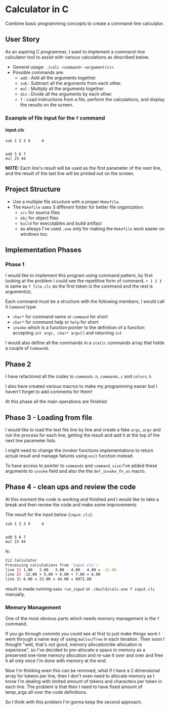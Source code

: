 # Calculator in C

Combine basic programming concepts to create a command-line calculator.

## User Story

As an aspiring C programmer, I want to implement a command-line calculator tool to assist with various calculations as described below.

- General usage: `./calc <command> <argument(s)>`.
- Possible commands are:
  - `add` : Add all the arguments together.
  - `sub` : Subtract all the arguments from each other.
  - `mul` : Multiply all the arguments together.
  - `div` : Divide all the arguments by each other.
  - `f` : Load instructions from a file, perform the calculations, and display the results on the screen.

### Example of file input for the `f` command

#### **input.clc**

```plain
sub 1 2 3 4     4


add 5 6 7
mul 23 44
```

**NOTE:** Each line's result will be used as the first parameter of the next line, and the result of the last line will be printed out on the screen.

## Project Structure

- Use a multiple file structure with a proper `Makefile`.
- The `Makefile` uses 3 different folder for better file organization.
  - `src` for source files
  - `obj` for object files
  - `build` for executables and build artifact
  - as always I've used `.exe` only for making the `Makefile` work easier on windows too.

## Implementation Phases

### Phase 1

I would like to implement this program using command pattern, by first looking at the problem I could see the repetitive form of command, `+ 1 2 3` is same as `f file.clc` as the first token is the command and the rest is argument(s).

Each command must be a structure with the following members, I would call it `Command` type:

- `char*` for command name or `command` for short
- `char*` for command help or `help` for short
- `invoke` which is a function pointer to the definition of a function accepting `int argc, char* argv[]` and returning `int`

I would also define all the commands in a `static` commands array that holds a couple of `Command`s.

## Phase 2

I have refactored all the codes to `commands.h`, `commands.c` and `colors.h`.

I also have created various macros to make my programming easier but I haven't forget to add comments for them!

At this phase all the main operations are finished

## Phase 3 - Loading from file

I would like to load the text file line by line and create a fake `argc`, `argv` and run the process for each line, getting the result and
add it at the top of the next line parameter lists.

I might need to change the invoker functions implementations to return actual result and manage failures using `exit` function instead.

To have access to pointer to `commands` and `command_size` I've added these arguments to `invoke` field and also the the `def_invoke_fn_as` macro.

## Phase 4 - clean ups and review the code

At this moment the code is working and finished and I would like to take a break and then review the code and make some improvements

The result for the input below (`input.clc`):

```plain
sub 1 2 3 4     4


add 5 6 7
mul 23 44

```

Is:

```bash
CLI Calculator
Processing calculations from 'input.clc':
line 1) 1.00 - 2.00 - 3.00 - 4.00 - 4.00 = -12.00
line 2) -12.00 + 5.00 + 6.00 + 7.00 = 6.00
line 3) 6.00 x 23.00 x 44.00 = 6072.00
```

result is made running `make run_input` or `./build/calc.exe f input.clc` manually.

### Memory Management

One of the most obvious parts which needs memory management is the `f` command.

If you go through commits you could see at first to just make things work I went through a naive way of using `malloc`/`free` in each
iteration. Then soon I thought "well, that's not good, memory allocation/de-allocation is expensive", so I've decided to pre-allocate a space
in memory as a preserved one-time memory allocation and re-use it over and over and free it all only once I'm done with memory at the end.

Now I'm thinking even this can be removed, what if I have a 2 dimensional array for tokens per line, then I don't even need to allocate memory as
I know I'm dealing with limited amount of tokens and characters per token in each line. The problem is that then I need to have fixed amount of
temp_args all over the code definitions.

So I think with this problem I'm gonna keep the second approach.

